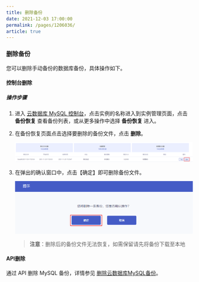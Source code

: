 ```yaml
---
title: 删除备份
date: 2021-12-03 17:00:00
permalink: /pages/1206036/
article: true
---
```


### 删除备份

您可以删除手动备份的数据库备份，具体操作如下。

#### 控制台删除

##### 操作步骤

1. 进入 [云数据库 MySQL 控制台](https://console.capitalonline.net/dbinstances)，点击实例的名称进入到实例管理页面，点击 **备份恢复** 查看备份列表，或从更多操作中选择 **备份恢复** 进入。

2. 在备份恢复页面点击选择要删除的备份文件，点击 **删除**。

   ![backupdelete_list](./../../pic/backupdelete_list.png)

3. 在弹出的确认窗口中，点击【确定】即可删除备份文件。

   ![backupdelete_popup](./../../pic/backupdelete_popup.png)

   > **注意**：删除后的备份文件无法恢复，如需保留请先将备份下载至本地

#### API删除

通过 API 删除 MySQL 备份，详情参见 [删除云数据库MySQL备份](./../../08.API文档/04.备份相关接口/02.删除云数据库MySQL备份.md)。
